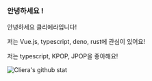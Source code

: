 ### 안녕하세요 !
안녕하세요 클리에라입니다!

저는 Vue.js, typescript, deno, rust에 관심이 있어요!

저는 typescript, KPOP, JPOP을 좋아해요!

![Cliera's github stat](https://github-readme-stats.vercel.app/api?username=Cliera&count_private=true)
